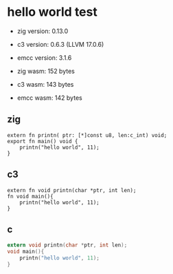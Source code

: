 # hello world test

* zig version: 0.13.0
* c3 version: 0.6.3 (LLVM 17.0.6)
* emcc version: 3.1.6

* zig wasm: 152 bytes
* c3 wasm: 143 bytes
* emcc wasm: 142 bytes

## zig
```zig
extern fn printn( ptr: [*]const u8, len:c_int) void;
export fn main() void {
	printn("hello world", 11);
}
```

## c3
```c3
extern fn void printn(char *ptr, int len);
fn void main(){
	printn("hello world", 11);
}
```

## c
```c
extern void printn(char *ptr, int len);
void main(){
	printn("hello world", 11);
}
```
